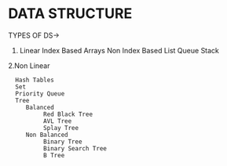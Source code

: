 # DATA STRUCTURE

TYPES OF DS->

1. Linear
      Index Based
          Arrays
      Non Index Based
          List
          Queue
          Stack
     
2.Non Linear

      Hash Tables
      Set
      Priority Queue
      Tree
         Balanced
              Red Black Tree
              AVL Tree
              Splay Tree
         Non Balanced
              Binary Tree
              Binary Search Tree
              B Tree
